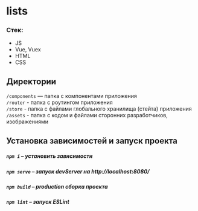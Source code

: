 # lists

### Стек:

* JS
* Vue, Vuex
* HTML
* CSS

## Директории

`/components` — папка с компонентами приложения  
`/router` - папка с роутингом приложения  
`/store` - папка с файлами глобального хранилища (стейта) приложения  
`/assets` - папка с кодом и файлами сторонних разработчиков, изображениями

## Установка зависимостей и запуск проекта

##### `npm i` – установить зависимости

##### `npm serve` – запуск devServer на http://localhost:8080/

##### `npm build` – production сборка проекта

##### `npm lint` – запуск ESLint
